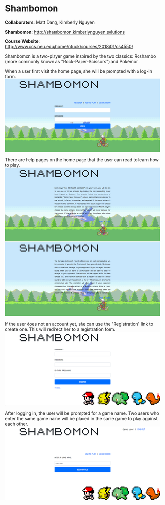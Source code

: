 # Shambomon
**Collaborators**: Matt Dang, Kimberly Nguyen 

**Shambomon**: http://shambomon.kimberlynguyen.solutions

**Course Website**: http://www.ccs.neu.edu/home/ntuck/courses/2018/01/cs4550/

Shambomon is a two-player game inspired by the two classics: Roshambo (more 
commonly known as "Rock-Paper-Scissors") and Pokémon. 

When a user first visit the home page, she will be prompted with a log-in form. 
![index page](screenshots/index.png) 

There are help pages on the home page that the user can read to learn how to 
play. 
![index page help](screenshots/index-help-pg-1.png) 
![index page help](screenshots/index-help-pg-2.png) 

If the user does not an account yet, she can use the "Registration" link to 
create one. This will redirect her to a registration form.
![registration form](screenshots/registration.png) 

After logging in, the user will be prompted for a game name. Two users who enter 
the same game name will be placed in the same game to play against each other. 
![game name form](screenshots/game-name.png) 
